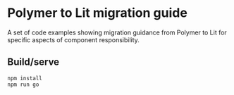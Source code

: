 # Polymer to Lit migration guide

A set of code examples showing migration guidance from Polymer to Lit for
specific aspects of component responsibility.

## Build/serve

```
npm install
npm run go
```
